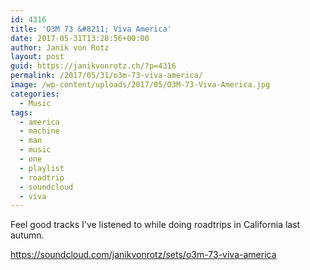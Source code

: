 ```yaml
---
id: 4316
title: 'O3M 73 &#8211; Viva America'
date: 2017-05-31T13:28:56+00:00
author: Janik von Rotz
layout: post
guid: https://janikvonrotz.ch/?p=4316
permalink: /2017/05/31/o3m-73-viva-america/
image: /wp-content/uploads/2017/05/O3M-73-Viva-America.jpg
categories:
  - Music
tags:
  - america
  - machine
  - man
  - music
  - one
  - playlist
  - roadtrip
  - soundcloud
  - viva
---
```

Feel good tracks I've listened to while doing roadtrips in California last autumn. 

https://soundcloud.com/janikvonrotz/sets/o3m-73-viva-america